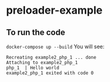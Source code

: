# preloader-example
## To run the code
`docker-compose up --build`
You will see:
```angular2html
Recreating example2_php_1 ... done
Attaching to example2_php_1
php_1  | Hello world
example2_php_1 exited with code 0
```